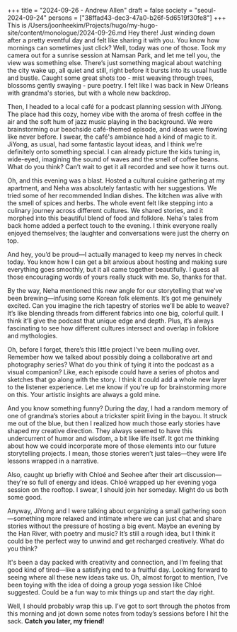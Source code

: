 +++
title = "2024-09-26 - Andrew Allen"
draft = false
society = "seoul-2024-09-24"
persons = ["38ffad43-dec3-47a0-b26f-5d6519f30fe8"]
+++
This is /Users/joonheekim/Projects/hugo/my-hugo-site/content/monologue/2024-09-26.md
Hey there! Just winding down after a pretty eventful day and felt like sharing it with you. You know how mornings can sometimes just click? Well, today was one of those. Took my camera out for a sunrise session at Namsan Park, and let me tell you, the view was something else. There’s just something magical about watching the city wake up, all quiet and still, right before it bursts into its usual hustle and bustle. Caught some great shots too - mist weaving through trees, blossoms gently swaying - pure poetry. I felt like I was back in New Orleans with grandma's stories, but with a whole new backdrop.

Then, I headed to a local café for a podcast planning session with JiYong. The place had this cozy, homey vibe with the aroma of fresh coffee in the air and the soft hum of jazz music playing in the background. We were brainstorming our beachside café-themed episode, and ideas were flowing like never before. I swear, the café's ambiance had a kind of magic to it. JiYong, as usual, had some fantastic layout ideas, and I think we’re definitely onto something special. I can already picture the kids tuning in, wide-eyed, imagining the sound of waves and the smell of coffee beans. What do you think? Can’t wait to get it all recorded and see how it turns out.

Oh, and this evening was a blast. Hosted a cultural cuisine gathering at my apartment, and Neha was absolutely fantastic with her suggestions. We tried some of her recommended Indian dishes. The kitchen was alive with the smell of spices and herbs. The whole event felt like stepping into a culinary journey across different cultures. We shared stories, and it morphed into this beautiful blend of food and folklore. Neha's tales from back home added a perfect touch to the evening. I think everyone really enjoyed themselves; the laughter and conversations were just the cherry on top.

And hey, you’d be proud—I actually managed to keep my nerves in check today. You know how I can get a bit anxious about hosting and making sure everything goes smoothly, but it all came together beautifully. I guess all those encouraging words of yours really stuck with me. So, thanks for that. 

By the way, Neha mentioned this new angle for our storytelling that we’ve been brewing—infusing some Korean folk elements. It’s got me genuinely excited. Can you imagine the rich tapestry of stories we’ll be able to weave? It’s like blending threads from different fabrics into one big, colorful quilt. I think it’ll give the podcast that unique edge and depth. Plus, it’s always fascinating to see how different cultures intersect and overlap in folklore and mythologies.

Oh, before I forget, there’s this little project I’ve been mulling over. Remember how we talked about possibly doing a collaborative art and photography series? What do you think of tying it into the podcast as a visual companion? Like, each episode could have a series of photos and sketches that go along with the story. I think it could add a whole new layer to the listener experience. Let me know if you're up for brainstorming more on this. Your artistic insights are always a gold mine.

And you know something funny? During the day, I had a random memory of one of grandma’s stories about a trickster spirit living in the bayou. It struck me out of the blue, but then I realized how much those early stories have shaped my creative direction. They always seemed to have this undercurrent of humor and wisdom, a bit like life itself. It got me thinking about how we could incorporate more of those elements into our future storytelling projects. I mean, those stories weren’t just tales—they were life lessons wrapped in a narrative. 

Also, caught up briefly with Chloé and Seohee after their art discussion—they’re so full of energy and ideas. Chloé wrapped up her evening yoga session on the rooftop. I swear, I should join her someday. Might do us both some good.

Anyway, JiYong and I were talking about organizing a small gathering soon—something more relaxed and intimate where we can just chat and share stories without the pressure of hosting a big event. Maybe an evening by the Han River, with poetry and music? It’s still a rough idea, but I think it could be the perfect way to unwind and get recharged creatively. What do you think?

It's been a day packed with creativity and connection, and I’m feeling that good kind of tired—like a satisfying end to a fruitful day. Looking forward to seeing where all these new ideas take us. Oh, almost forgot to mention, I’ve been toying with the idea of doing a group yoga session like Chloé suggested. Could be a fun way to mix things up and start the day right. 

Well, I should probably wrap this up. I’ve got to sort through the photos from this morning and jot down some notes from today’s sessions before I hit the sack. **Catch you later, my friend!**
